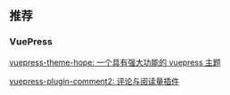 ## 推荐

### VuePress

[vuepress-theme-hope: 一个具有强大功能的 vuepress 主题](https://vuepress-theme-hope.github.io/v2/zh/)

[vuepress-plugin-comment2: 评论与阅读量插件](https://vuepress-theme-hope.github.io/v2/comment/zh/)
